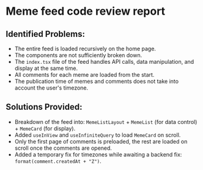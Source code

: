 # Meme feed code review report

## Identified Problems:

- The entire feed is loaded recursively on the home page.
- The components are not sufficiently broken down.
- The `index.tsx` file of the feed handles API calls, data manipulation, and display at the same time.
- All comments for each meme are loaded from the start.
- The publication time of memes and comments does not take into account the user's timezone.

## Solutions Provided:

- Breakdown of the feed into: `MemeListLayout` + `MemeList` (for data control) + `MemeCard` (for display).
- Added `useInView` and `useInfiniteQuery` to load `MemeCard` on scroll.
- Only the first page of comments is preloaded, the rest are loaded on scroll once the comments are opened.
- Added a temporary fix for timezones while awaiting a backend fix: `format(comment.createdAt + "Z")`.
